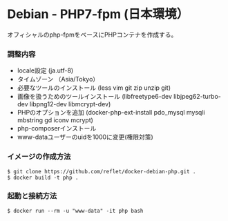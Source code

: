 # Debian - PHP7-fpm (日本環境） #

オフィシャルのphp-fpmをベースにPHPコンテナを作成する。

### 調整内容 ###

* locale設定 (ja.utf-8)
* タイムゾーン （Asia/Tokyo）
* 必要なツールのインストール (less vim git zip unzip git)
* 画像を扱うためのツールインストール (libfreetype6-dev libjpeg62-turbo-dev libpng12-dev libmcrypt-dev)
* PHPのオプションを追加 (docker-php-ext-install pdo_mysql mysqli mbstring gd iconv mcrypt)
* php-composerインストール
* www-dataユーザーのuidを1000に変更(権限対策)

### イメージの作成方法 ###

```
$ git clone https://github.com/reflet/docker-debian-php.git .
$ docker build -t php .
```

### 起動と接続方法 ###

```
$ docker run --rm -u "www-data" -it php bash
```